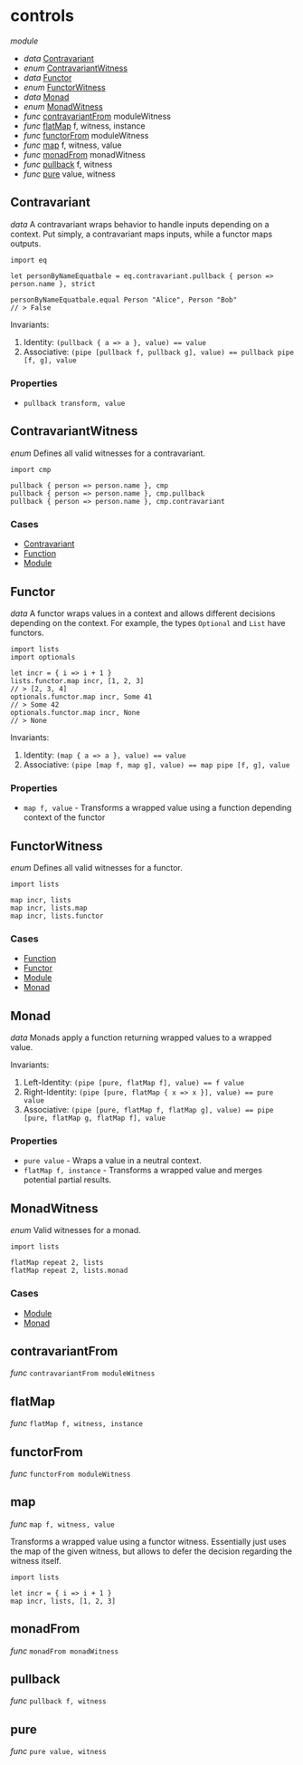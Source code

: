 # controls

_module_ 

- _data_ [Contravariant](#Contravariant)
- _enum_ [ContravariantWitness](#ContravariantWitness)
- _data_ [Functor](#Functor)
- _enum_ [FunctorWitness](#FunctorWitness)
- _data_ [Monad](#Monad)
- _enum_ [MonadWitness](#MonadWitness)
- _func_ [contravariantFrom](#contravariantFrom) moduleWitness
- _func_ [flatMap](#flatMap) f, witness, instance
- _func_ [functorFrom](#functorFrom) moduleWitness
- _func_ [map](#map) f, witness, value
- _func_ [monadFrom](#monadFrom) monadWitness
- _func_ [pullback](#pullback) f, witness
- _func_ [pure](#pure) value, witness

## Contravariant

_data_ A contravariant wraps behavior to handle inputs depending on a context.
Put simply, a contravariant maps inputs, while a functor maps outputs.

```
import eq

let personByNameEquatbale = eq.contravariant.pullback { person => person.name }, strict

personByNameEquatbale.equal Person "Alice", Person "Bob"
// > False
```

Invariants:
1. Identity: `(pullback { a => a }, value) == value`
2. Associative: `(pipe [pullback f, pullback g], value) == pullback pipe [f, g], value`

### Properties

- `pullback transform, value`

## ContravariantWitness

_enum_ Defines all valid witnesses for a contravariant.

```
import cmp

pullback { person => person.name }, cmp
pullback { person => person.name }, cmp.pullback
pullback { person => person.name }, cmp.contravariant
```

### Cases

- [Contravariant](#Contravariant)
- [Function](#Function)
- [Module](#Module)

## Functor

_data_ A functor wraps values in a context and allows different decisions depending on the context.
For example, the types `Optional` and `List` have functors.

```
import lists
import optionals

let incr = { i => i + 1 }
lists.functor.map incr, [1, 2, 3]
// > [2, 3, 4]
optionals.functor.map incr, Some 41
// > Some 42
optionals.functor.map incr, None
// > None
```

Invariants:
1. Identity: `(map { a => a }, value) == value`
2. Associative: `(pipe [map f, map g], value) == map pipe [f, g], value`

### Properties

- `map f, value` - Transforms a wrapped value using a function depending context of the functor

## FunctorWitness

_enum_ Defines all valid witnesses for a functor.

```
import lists

map incr, lists
map incr, lists.map
map incr, lists.functor
```

### Cases

- [Function](#Function)
- [Functor](#Functor)
- [Module](#Module)
- [Monad](#Monad)

## Monad

_data_ Monads apply a function returning wrapped values to a wrapped value.

Invariants:
1. Left-Identity: `(pipe [pure, flatMap f], value) == f value`
2. Right-Identity: `(pipe [pure, flatMap { x => x }], value) == pure value`
3. Associative: `(pipe [pure, flatMap f, flatMap g], value) == pipe [pure, flatMap g, flatMap f], value`

### Properties

- `pure value` - Wraps a value in a neutral context.
- `flatMap f, instance` - Transforms a wrapped value and merges potential partial results.

## MonadWitness

_enum_ Valid witnesses for a monad.

```
import lists

flatMap repeat 2, lists
flatMap repeat 2, lists.monad
```

### Cases

- [Module](#Module)
- [Monad](#Monad)

## contravariantFrom

_func_ `contravariantFrom moduleWitness`


## flatMap

_func_ `flatMap f, witness, instance`


## functorFrom

_func_ `functorFrom moduleWitness`


## map

_func_ `map f, witness, value`

Transforms a wrapped value using a functor witness.
Essentially just uses the map of the given witness,
but allows to defer the decision regarding the witness itself.

```
import lists

let incr = { i => i + 1 }
map incr, lists, [1, 2, 3]
```
## monadFrom

_func_ `monadFrom monadWitness`


## pullback

_func_ `pullback f, witness`


## pure

_func_ `pure value, witness`

